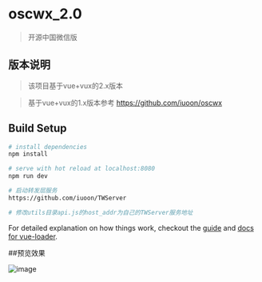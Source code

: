 # oscwx_2.0

> 开源中国微信版

## 版本说明
 
 > 该项目基于vue+vux的2.x版本

 > 基于vue+vux的1.x版本参考 https://github.com/iuoon/oscwx

## Build Setup

``` bash
# install dependencies
npm install

# serve with hot reload at localhost:8080
npm run dev

# 启动转发层服务
https://github.com/iuoon/TWServer 

# 修改utils目录api.js的host_addr为自己的TWServer服务地址
```

For detailed explanation on how things work, checkout the [guide](http://vuejs-templates.github.io/webpack/) and [docs for vue-loader](http://vuejs.github.io/vue-loader).


##预览效果

![image](https://github.com/iuoon/oscwx_2.0/blob/master/src/assets/ab.png)


